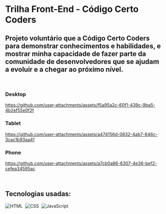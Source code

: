 # Trilha Front-End - Código Certo Coders

## Projeto voluntário que a Código Certo Coders para demonstrar conhecimentos e habilidades, e mostrar minha capacidade de fazer parte da comunidade de desenvolvedores que se ajudam a evoluir e a chegar ao próximo nível.

<br>

### Desktop
https://github.com/user-attachments/assets/f5a95a2c-60f1-439c-9ba5-4b2ef55e0f2f

### Tablet
https://github.com/user-attachments/assets/a474156d-0832-4ab7-846c-3cac1b93aa41

### Phone
https://github.com/user-attachments/assets/a7cb0a86-6307-4e36-bef2-cefea34595ac

<br>

## Tecnologias usadas:
![HTML](https://img.shields.io/badge/-HTML-0D1117?style=for-the-badge&logo=html5&labelColor=0D1117)&nbsp;
![CSS](https://img.shields.io/badge/-CSS-0D1117?style=for-the-badge&logo=CSS3&logoColor=1572B6&labelColor=0D1117)&nbsp;
![JavaScript](https://img.shields.io/badge/-JavaScript-0D1117?style=for-the-badge&logo=javascript&labelColor=0D1117&textColor=0D1117)&nbsp;
